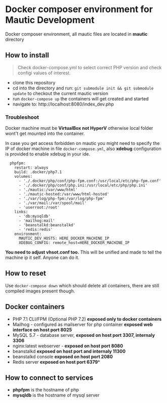 # Docker composer environment for Mautic Development

Docker composer environment, all mautic files are located in **mautic** directory

## How to install

 > Check docker-compose.yml to select correct PHP version and check configi values of interest.

 * clone this repository
 * cd into the directory and run: ```git submodule init && git submodule update``` to checkout the current mautic version
 * run ```docker-compose up``` the containers will get created and started
 * navigate to: http://localhost:8080/index_dev.php

### Troubleshoot

Docker machine must be **VirtualBox not HyperV** otherwise local folder wont't get mounted into the container.

In case you get access forbidden on mautic you might need to specify the IP of docker machine in file ```docker-compose.yml```, also **xdebug** configuration is provided to enable xdebug in your ide.

```
  phpfpm:
    restart: always
    build: .docker/php7.1
    volumes:
      - './.docker/php/conf/php-fpm.conf:/usr/local/etc/php-fpm.conf'
      - './.docker/php/conf/php.ini:/usr/local/etc/php/php.ini'
      - './mautic:/var/www/html'
      - './mautic-hosted:/var/www/html-hosted'
      - './var/log/php-fpm:/var/log/php-fpm'
      - './var/mail:/var/spool/mail'
      - 'userroot:/root'
    links:
      - 'db:mysqldb'
      - 'mailhog:mail'
      - 'beanstalkd:beanstalkd'
      - 'redis:redis'
    environment:
      MAUTIC_DEV_HOSTS: HERE_DOCKER_MACHINE_IP
      XDEBUG_CONFIG: remote_host=HERE_DOCKER_MACHINE_IP
```

**You need to adjust vhsot.conf too.** This will be unified and made to tell the machine ip it self. Anyone can do it.

## How to reset

Use ```docker-compose down``` which should delete all containers, there are still compiled images present though.

## Docker containers

* PHP 7.1 CLI/FPM (Optional PHP 7.2) **exposed only to docker containers**
* Mailhog - configured as mailserver for php container **exposed web interface on host port 8025**
* MySQL 5.7 - database server, **exposed on host port 3307, internaly 3306**
* nginx:latest webserver - **exposed on host port 8080**
* beanstalkd **exposed on host port and internaly 11300**
* beanstalkd console **exposed on host port 2080**
* Redis server **exposed on host port 6379***

## How to connect to services

 * **phpfpm** is the hostname of php
 * **mysqldb** is the hostname of mysql server
 
 
